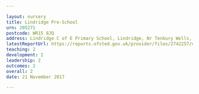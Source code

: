 ```yaml
---

layout: nursery
title: Lindridge Pre-School
urn: 205271
postcode: WR15 8JQ
address: Lindridge C of E Primary School, Lindridge, Nr Tenbury Wells, Worcestershire, WR15 8JQ
latestReportUrl: https://reports.ofsted.gov.uk/provider/files/2742257/urn/205271.pdf
teaching: 2
development: 2
leadership: 2
outcomes: 2
overall: 2
date: 21 November 2017

---
```

